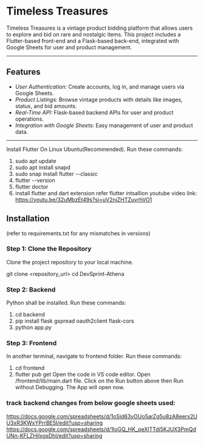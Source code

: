 # Timeless Treasures

Timeless Treasures is a vintage product bidding platform that allows users to explore and bid on rare and nostalgic items. This project includes a Flutter-based front-end and a Flask-based back-end, integrated with Google Sheets for user and product management.

---

## Features

- *User Authentication:* Create accounts, log in, and manage users via Google Sheets.
- *Product Listings:* Browse vintage products with details like images, status, and bid amounts.
- *Real-Time API:* Flask-based backend APIs for user and product operations.
- *Integration with Google Sheets:* Easy management of user and product data.

---
Install Flutter On Linux Ubuntu(Recommended). Run these commands:
1) sudo apt update
2) sudo apt install snapd
3) sudo snap install flutter --classic
4) flutter --version
5) flutter doctor
6) install flutter and dart extension
refer flutter intsallion youtube video link: https://youtu.be/32uMbzEt49s?si=uV2njZHTZuvrhVO1



 

## Installation
(refer to requirements.txt for any mismatches in versions)

### Step 1: Clone the Repository
Clone the project repository to your local machine.


git clone <repository_url>
cd DevSprint-Athena

### Step 2: Backend
Python shall be installed. Run these commands:
1) cd backend
2) pip install flask gspread oauth2client flask-cors
3) python app.py

### Step 3: Frontend
In another terminal, navigate to frontend folder. Run these commands:
1) cd frontend
2) flutter pub get
Open the code in VS code editor. 
Open /frontend/lib/main.dart file. 
Click on the Run button above then Run without Debugging.
The App will open now.

### track backend changes from below google sheets used:
https://docs.google.com/spreadsheets/d/1oSid63yOUo5arZg5u8zA8eerx2UU3xR3KWxYPrrBE5I/edit?usp=sharing
https://docs.google.com/spreadsheets/d/1loGQ_HK_peXlTTdj5KJUX3PmQdUNn-KFLZHjIxgsDhI/edit?usp=sharing

